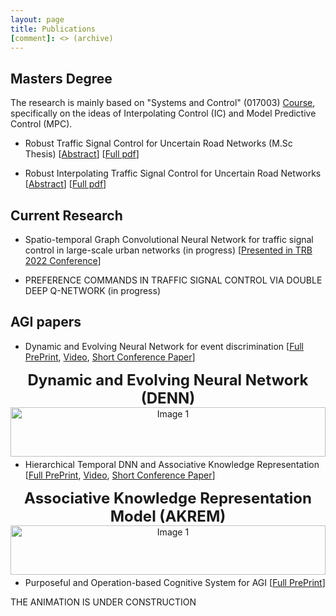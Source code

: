 ```yaml
---
layout: page
title: Publications
[comment]: <> (archive)
---
```




## Masters Degree

The research is mainly based on "Systems and Control" (017003) [Course](https://shimon-K.github.io/cv.html#Control), specifically on the ideas of Interpolating Control (IC) and Model Predictive Control (MPC).

- Robust Traffic Signal Control for Uncertain Road Networks (M.Sc Thesis) [[Abstract](https://www.graduate.technion.ac.il/Theses/Abstracts.asp?Id=32352)] [[Full pdf](https://github.com/shimon-K/shimon-K.github.io/blob/main/_Publications/Shimon_Theses_ALL.pdf)]

- Robust Interpolating Traffic Signal Control for Uncertain Road Networks [[Abstract](https://ieeexplore.ieee.org/document/8795981)] [[Full pdf](https://github.com/shimon-K/shimon-K.github.io/blob/main/_Publications/RobustICSignal_ECC19_v18.pdf)]


## Current Research

- Spatio-temporal Graph Convolutional Neural Network for traffic signal control in large-scale urban networks (in progress) [[Presented in TRB 2022 Conference](https://onlinepubs.trb.org/onlinepubs/am/SessionsEvents.pdf)]

- PREFERENCE COMMANDS IN TRAFFIC SIGNAL CONTROL VIA DOUBLE DEEP Q-NETWORK (in progress)


## AGI papers

<a id="DENN"> </a>
- Dynamic and Evolving Neural Network for event discrimination [[Full PrePrint](https://easychair.org/publications/preprint/2dJv), [Video](https://www.youtube.com/watch?v=Qb6owhRVk6w&list=PLvii8t7-Yebi6J25SyKbW5okEmZLME-fh&index=2&t=22s&ab_channel=ArtificialGeneralIntelligence), [Short Conference Paper](https://link.springer.com/chapter/10.1007/978-3-031-19907-3_5)]
<div style="display: flex; justify-content: center;">
  <figure style="margin: 0 0px; text-align: center;">
    <figcaption style="font-weight: bold; font-size: 24px;">Dynamic and Evolving Neural Network (DENN)</figcaption>
    <img src="DENN.gif" alt="Image 1" style="width: 100%;">
  </figure>
</div>

<br /><br />



<a id="AKREM"> </a>
- Hierarchical Temporal DNN and Associative Knowledge Representation [[Full PrePrint](https://easychair.org/publications/preprint/1PLv), [Video](https://www.youtube.com/watch?v=th82r6n59rU&list=PLvii8t7-Yebi6J25SyKbW5okEmZLME-fh&index=3&t=89s&ab_channel=ArtificialGeneralIntelligence), [Short Conference Paper](https://link.springer.com/chapter/10.1007/978-3-031-19907-3_6)]
<div style="display: flex; justify-content: center;">
  <figure style="margin: 0 0px; text-align: center;">
    <figcaption style="font-weight: bold; font-size: 24px;">Associative Knowledge Representation Model (AKREM)</figcaption>
    <img src="AKREM_for_site_long_version (2).gif" alt="Image 1" style="width: 100%;">
  </figure>
</div>

<br /><br />



<a id="MOM"> </a>
- Purposeful and Operation-based Cognitive System for AGI [[Full PrePrint](https://arxiv.org/abs/2301.13556)]<!--, [Video](https://www.youtube.com/watch?v=th82r6n59rU&list=PLvii8t7-Yebi6J25SyKbW5okEmZLME-fh&index=3&t=89s&ab_channel=ArtificialGeneralIntelligence), [Short Conference Paper](https://link.springer.com/chapter/10.1007/978-3-031-19907-3_6)]-->

THE ANIMATION IS UNDER CONSTRUCTION
